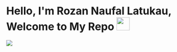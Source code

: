 
<h1> Hello, I'm Rozan Naufal Latukau, Welcome to My Repo </b><img src="https://media.giphy.com/media/hvRJCLFzcasrR4ia7z/giphy.gif" width="35"></h1>

<picture>
<!-- <picture>
<!-- <source srcset="https://github-readme-stats-xi-neon.vercel.app/api?username=faan-isme&show_icons=true&theme=dark" media="(prefers-color-scheme: dark)"/>
<source srcset="https://github-readme-stats-xi-neon.vercel.app/api?username=faan-isme&show_icons=true" media="(prefers-color-scheme: light), (prefers-color-scheme: no-preference)"/> -->
<img src="https://github-readme-stats-xi-neon.vercel.app/api?username=faan-isme&show_icons=true" />
</picture>
<!-- <img src="https://github-readme-stats-xi-neon.vercel.app/api?username=faan-isme&show_icons=true" />
</picture> --> 
